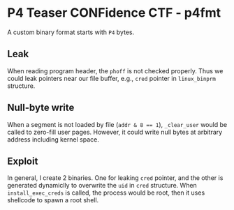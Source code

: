 # P4 Teaser CONFidence CTF - p4fmt

A custom binary format starts with `P4` bytes.

## Leak

When reading program header, the `phoff` is not checked properly. Thus we could leak pointers near our file buffer, e.g., `cred` pointer in `linux_binprm` structure.

## Null-byte write

When a segment is not loaded by file (`addr & 8 == 1`), `_clear_user` would be called to zero-fill user pages. However, it could write null bytes at arbitrary address including kernel space.

## Exploit

In general, I create 2 binaries. One for leaking `cred` pointer, and the other is generated dynamiclly to overwrite the `uid` in `cred` structure. When `install_exec_creds` is called, the process would be root, then it uses shellcode to spawn a root shell.